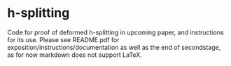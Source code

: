 # h-splitting
Code for proof of deformed h-splitting in upcoming paper, and instructions for its use. Please see README.pdf for exposition/instructions/documentation as well as the end of secondstage, as for now markdown does not support LaTeX.
